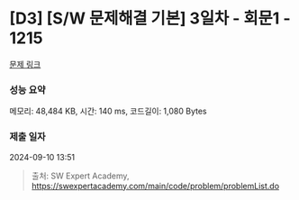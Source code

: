 # [D3] [S/W 문제해결 기본] 3일차 - 회문1 - 1215 

[문제 링크](https://swexpertacademy.com/main/code/problem/problemDetail.do?contestProbId=AV14QpAaAAwCFAYi) 

### 성능 요약

메모리: 48,484 KB, 시간: 140 ms, 코드길이: 1,080 Bytes

### 제출 일자

2024-09-10 13:51



> 출처: SW Expert Academy, https://swexpertacademy.com/main/code/problem/problemList.do